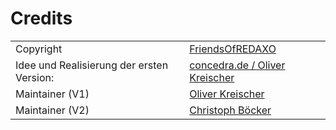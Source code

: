 # Credits

| | |
|-|-|
| Copyright | [FriendsOfREDAXO](https://github.com/FriendsOfREDAXO) |
| Idee und Realisierung der ersten Version: | [concedra.de / Oliver Kreischer](http://concedra.de)|
| Maintainer (V1) | [Oliver Kreischer](https://github.com/olien) |
| Maintainer (V2) | [Christoph Böcker](https://github.com/christophboecker) |
